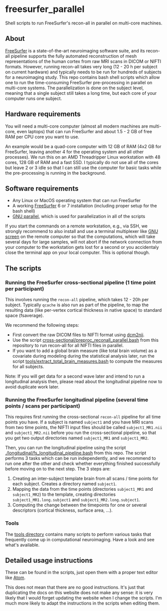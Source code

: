 # freesurfer_parallel
Shell scripts to run FreeSurfer's recon-all in parallel on multi-core machines.


## About

[FreeSurfer](https://freesurfer.net/) is a state-of-the-art neuroimaging software suite, and its recon-all pipeline supports the fully automated reconstruction of mesh representations of the human cortex from raw MRI scans in DICOM or NIFTI formats. However, running recon-all takes very long (12 - 20 h per subject on current hardware) and typically needs to be run for hundreds of subjects for a neuroimaging study. This repo contains bash shell scripts which allow one to run the time-consuming FreeSurfer pre-processing in parallel on multi-core systems. The parallelization is done on the subject level, meaning that a single subject still takes a long time, but each core of your computer runs one subject.

## Hardware requirements

You will need a multi-core computer (almost all modern machines are multi-core, even laptops) that can run FreeSurfer and about 1.5 - 2 GB of free RAM per CPU core you want to use.

An example would be a quad-core computer with 12 GB of RAM (4x2 GB for FreeSurfer, leaving another 4 for the operating system and all other processes). We run this on an AMD Threadripper Linux workstation with 48 cores, 128 GB of RAM and a fast SSD. I typically do not use all of the cores but leave 2 or 3 idle so that I can still use the computer for basic tasks while the pre-processing is running in the background.

## Software requirements

* Any Linux or MacOS operating system that can run FreeSurfer
* A working [FreeSurfer](https://freesurfer.net/) 6 or 7 installation (including proper setup for the bash shell)
* [GNU parallel](https://www.gnu.org/software/parallel/), which is used for parallelization in all of the scripts

If you start the commands on a remote workstation, e.g., via SSH, we strongly recommend to also install and use a terminal multiplexer like [GNU screen](https://www.gnu.org/software/screen/) on the remote computer so that the computations, which will take several days for large samples, will not abort if the network connection from your computer to the workstation gets lost for a second or you accidentaly close the terminal app on your local computer. This is optional though.


## The scripts


### Running the FreeSurfer cross-sectional pipeline (1 time point per participant)

This involves running the `recon-all` pipeline, which takes 12 - 20h per subject. Typically `qcache` is also run as part of the pipeline, to map the resulting data (like per-vertex cortical thickness in native space) to standard space (fsaverage).

We recommend the following steps:

* First convert the raw DICOM files to NIFTI format using [dcm2nii](https://www.nitrc.org/plugins/mwiki/index.php/dcm2nii:MainPage).
* Use the script [cross-sectional/preproc_reconall_parallel.bash](./cross-sectional/preproc_reconall_parallel.bash) from this repository to run recon-all for all NIFTI files in parallel.
* If you want to add a global brain measure (like total brain volume) as a covariate during modeling during the statistical analysis later, run the script [tools/extract_total_brain_measures.bash](./tools/extract_total_brain_measures.bash) to compute the measures for all subjects.

Note: If you will get data for a second wave later and intend to run a longitudinal analysis then, please read about the longitudinal pipeline now to avoid duplicate work later.


### Running the FreeSurfer longitudinal pipeline (several time points / scans per participant)

This requires first running the cross-sectional `recon-all` pipeline for all time points you have. If a subject is named `subject1` and you have MRI scans from two time points, the NIFTI input files should be called `subject1_MR1.nii` and `subject1_MR2.nii` before you run the cross-sectional pipeline, so that you get two output directories named `subject1_MR1` and `subject1_MR2`.

Then, you can run the longitudinal pipeline using the script [./longitudinal/fs_longitudinal_pipeline.bash](./longitudinal/fs_longitudinal_pipeline.bash) from this repo. The script performs 3 tasks which can be run independently, and we recommend to run one after the other and check whether everything finished successfully before moving on to the next step. The 3 steps are:

1) Creating an inter-subject template brain from all scans / time points for each subject. Creates a directory named `subject1`.
2) Mapping the data from the time points (directories `subject1_MR1` and `subject1_MR2`) to the template, creating directories `subject1_MR1.long.subject1` and `subject1_MR2.long.subject1`.
3) Computing the change between the timepoints for one or several descriptors (cortical thickness, surface area, ...).

### Tools

The [tools directory](./tools/) contains many scripts to perform various tasks that frequently come up in computational neuroimaging. Have a look and see what's available.

## Detailed usage instructions

These can be found in the scripts, just open them with a proper text editor like [Atom](https://atom.io/). 

This does not mean that there are no good instructions. It's just that duplicating the docs on this website does not make any sense: it is very likely that I would forget updating the website when I change the scripts. I'm much more likely to adapt the instructions in the scripts when editing them.
